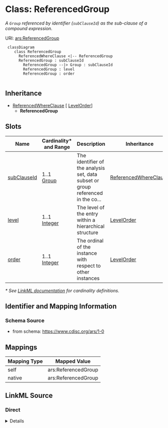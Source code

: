 # Class: ReferencedGroup

_A `Group` referenced by identifier (`subClauseId`) as the sub-clause of a compound expression._




URI: [ars:ReferencedGroup](https://www.cdisc.org/ars/1-0/ReferencedGroup)




```mermaid
 classDiagram
    class ReferencedGroup
      ReferencedWhereClause <|-- ReferencedGroup        
      ReferencedGroup : subClauseId
        ReferencedGroup --|> Group : subClauseId
        ReferencedGroup : level
        ReferencedGroup : order
        
```




## Inheritance
* [ReferencedWhereClause](ReferencedWhereClause.md) [ [LevelOrder](LevelOrder.md)]
    * **ReferencedGroup**



## Slots

| Name | Cardinality* and Range | Description | Inheritance |
| ---  | --- | --- | --- |
| [subClauseId](subClauseId.md) | 1..1 <br/> [Group](Group.md) | The identifier of the analysis set, data subset or group referenced in the co... | [ReferencedWhereClause](ReferencedWhereClause.md) |
| [level](level.md) | 1..1 <br/> [Integer](Integer.md) | The level of the entry within a hierarchical structure | [LevelOrder](LevelOrder.md) |
| [order](order.md) | 1..1 <br/> [Integer](Integer.md) | The ordinal of the instance with respect to other instances | [LevelOrder](LevelOrder.md) |

_* See [LinkML documentation](https://linkml.io/linkml/schemas/slots.html#slot-cardinality) for cardinality definitions._








## Identifier and Mapping Information







### Schema Source


* from schema: https://www.cdisc.org/ars/1-0





## Mappings

| Mapping Type | Mapped Value |
| ---  | ---  |
| self | ars:ReferencedGroup |
| native | ars:ReferencedGroup |





## LinkML Source

<!-- TODO: investigate https://stackoverflow.com/questions/37606292/how-to-create-tabbed-code-blocks-in-mkdocs-or-sphinx -->

### Direct

<details>
```yaml
name: ReferencedGroup
description: A `Group` referenced by identifier (`subClauseId`) as the sub-clause
  of a compound expression.
from_schema: https://www.cdisc.org/ars/1-0
rank: 1000
is_a: ReferencedWhereClause
slot_usage:
  subClauseId:
    name: subClauseId
    domain_of:
    - ReferencedWhereClause
    range: Group

```
</details>

### Induced

<details>
```yaml
name: ReferencedGroup
description: A `Group` referenced by identifier (`subClauseId`) as the sub-clause
  of a compound expression.
from_schema: https://www.cdisc.org/ars/1-0
rank: 1000
is_a: ReferencedWhereClause
slot_usage:
  subClauseId:
    name: subClauseId
    domain_of:
    - ReferencedWhereClause
    range: Group
attributes:
  subClauseId:
    name: subClauseId
    description: The identifier of the analysis set, data subset or group referenced
      in the compound expression.
    from_schema: https://www.cdisc.org/ars/1-0
    rank: 1000
    alias: subClauseId
    owner: ReferencedGroup
    domain_of:
    - ReferencedWhereClause
    range: Group
    required: true
    inlined: false
    inlined_as_list: false
  level:
    name: level
    description: The level of the entry within a hierarchical structure.
    comments:
    - 1 is the top level.
    from_schema: https://www.cdisc.org/ars/1-0
    rank: 1000
    alias: level
    owner: ReferencedGroup
    domain_of:
    - LevelOrder
    range: integer
    required: true
  order:
    name: order
    description: The ordinal of the instance with respect to other instances.
    from_schema: https://www.cdisc.org/ars/1-0
    rank: 1000
    alias: order
    owner: ReferencedGroup
    domain_of:
    - LevelOrder
    - Operation
    - OrderedGroupingFactor
    - OrderedDisplay
    - OrderedDisplaySubSection
    range: integer
    required: true

```
</details>